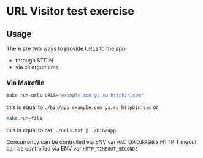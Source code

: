 # URL Visitor test exercise

## Usage
There are two ways to provide URLs to the app
* through STDIN 
* via cli arguments

### Via Makefile
```bash
make run-urls URLS="example.com ya.ru httpbin.com"
```
this is equal to `./bin/app example.com ya.ru httpbin.com`
or
```bash
make run-file
```
this is equal to `cat ./urls.txt | ./bin/app` 

Concurrency can be controlled via ENV var `MAX_CONCURRENCY`
HTTP Timeout can be controlled via ENV var `HTTP_TIMEOUT_SECONDS`
